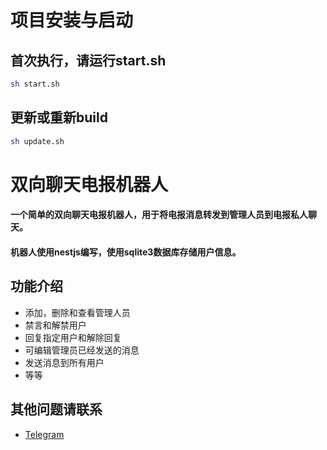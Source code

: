 # 项目安装与启动

## 首次执行，请运行start.sh
```bash
sh start.sh
```

## 更新或重新build
```bash
sh update.sh
```

# 双向聊天电报机器人
#### 一个简单的双向聊天电报机器人，用于将电报消息转发到管理人员到电报私人聊天。
#### 机器人使用nestjs编写，使用sqlite3数据库存储用户信息。

## 功能介绍
- 添加，删除和查看管理人员
- 禁言和解禁用户
- 回复指定用户和解除回复
- 可编辑管理员已经发送的消息
- 发送消息到所有用户
- 等等

## 其他问题请联系
- [Telegram](https://t.me/block_s1t)
